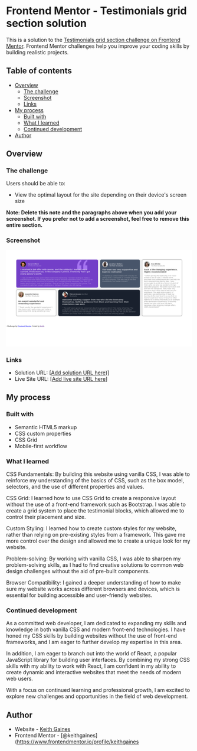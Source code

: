 # Frontend Mentor - Testimonials grid section solution

This is a solution to the [Testimonials grid section challenge on Frontend Mentor](https://www.frontendmentor.io/challenges/testimonials-grid-section-Nnw6J7Un7). Frontend Mentor challenges help you improve your coding skills by building realistic projects. 

## Table of contents

- [Overview](#overview)
  - [The challenge](#the-challenge)
  - [Screenshot](#screenshot)
  - [Links](#links)
- [My process](#my-process)
  - [Built with](#built-with)
  - [What I learned](#what-i-learned)
  - [Continued development](#continued-development)
- [Author](#author)

## Overview

### The challenge

Users should be able to:

- View the optimal layout for the site depending on their device's screen size

**Note: Delete this note and the paragraphs above when you add your screenshot. If you prefer not to add a screenshot, feel free to remove this entire section.**

### Screenshot

![](./desktopscreenshot.png)


### Links

- Solution URL: [[Add solution URL here](https://www.frontendmentor.io/solutions/testimonials-grid-6hsn0BDVYU))]
- Live Site URL: [[Add live site URL here](https://keithgaines.github.io/testimonials_grid/)]

## My process

### Built with

- Semantic HTML5 markup
- CSS custom properties
- CSS Grid
- Mobile-first workflow


### What I learned

CSS Fundamentals: By building this website using vanilla CSS, I was able to reinforce my understanding of the basics of CSS, such as the box model, selectors, and the use of different properties and values.

CSS Grid: I learned how to use CSS Grid to create a responsive layout without the use of a front-end framework such as Bootstrap. I was able to create a grid system to place the testimonial blocks, which allowed me to control their placement and size.

Custom Styling: I learned how to create custom styles for my website, rather than relying on pre-existing styles from a framework. This gave me more control over the design and allowed me to create a unique look for my website.

Problem-solving: By working with vanilla CSS, I was able to sharpen my problem-solving skills, as I had to find creative solutions to common web design challenges without the aid of pre-built components.

Browser Compatibility: I gained a deeper understanding of how to make sure my website works across different browsers and devices, which is essential for building accessible and user-friendly websites.

### Continued development

As a committed web developer, I am dedicated to expanding my skills and knowledge in both vanilla CSS and modern front-end technologies. I have honed my CSS skills by building websites without the use of front-end frameworks, and I am eager to further develop my expertise in this area.

In addition, I am eager to branch out into the world of React, a popular JavaScript library for building user interfaces. By combining my strong CSS skills with my ability to work with React, I am confident in my ability to create dynamic and interactive websites that meet the needs of modern web users.

With a focus on continued learning and professional growth, I am excited to explore new challenges and opportunities in the field of web development.

## Author

- Website - [Keith Gaines](https://keithgaines.github.io)
- Frontend Mentor - [@keithgaines](https://www.frontendmentor.io/profile/keithgaines



